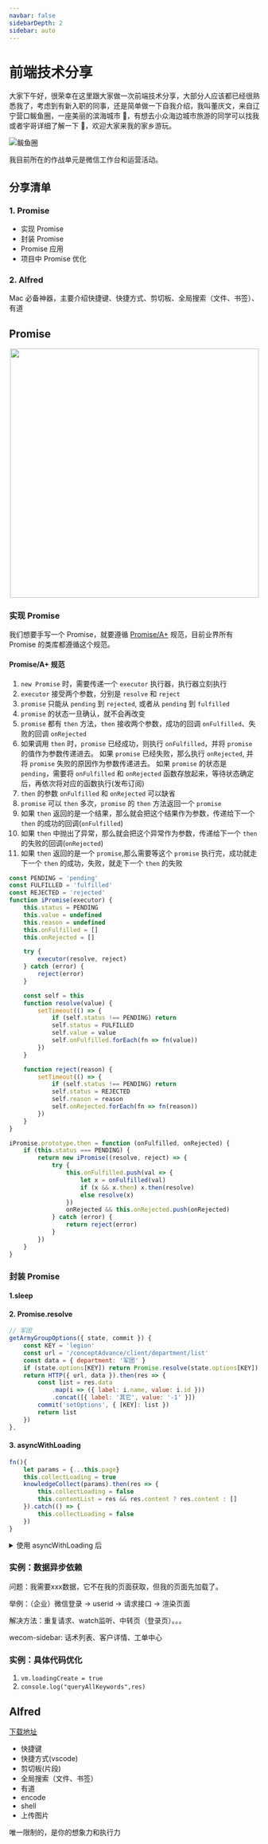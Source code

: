 ```yaml
---
navbar: false
sidebarDepth: 2
sidebar: auto
---
```


# 前端技术分享

大家下午好，很荣幸在这里跟大家做一次前端技术分享，大部分人应该都已经很熟悉我了，考虑到有新入职的同事，还是简单做一下自我介绍，我叫董庆文，来自辽宁营口鲅鱼圈，一座美丽的滨海城市 🌴，有想去小众海边城市旅游的同学可以找我或者宇哥详细了解一下 🍻，欢迎大家来我的家乡游玩。

![鲅鱼圈](https://cdn.superwen.cn/halo/d1c7dbbc05e9d8803240946d07a6a109.jpg)

我目前所在的作战单元是微信工作台和运营活动。


## 分享清单

### 1. Promise

-   实现 Promise
-   封装 Promise
-   Promise 应用
-   项目中 Promise 优化

### 2. Alfred

Mac 必备神器，主要介绍快捷键、快捷方式、剪切板、全局搜索（文件、书签）、有道


## Promise

<!-- OK接下来进入今天的主题，大家再熟悉不过了，主要解决了回调地狱问题，增强了代码可读性，让异步代码更加可靠 -->
<img src='https://cdn.superwen.cn/halo/04fff36952d164343e9d006f4fc5531a.jpg' style='width: 500px;display:block;margin:0 auto' />

### 实现 Promise

我们想要手写一个 Promise，就要遵循 [Promise/A+](https://promisesaplus.com/) 规范，目前业界所有 Promise 的类库都遵循这个规范。


#### Promise/A+ 规范

1. `new Promise` 时，需要传递一个 `executor` 执行器，执行器立刻执行
2. `executor` 接受两个参数，分别是 `resolve` 和 `reject`
3. `promise` 只能从 `pending` 到 `rejected`, 或者从 `pending` 到 `fulfilled`
4. `promise` 的状态一旦确认，就不会再改变
5. `promise` 都有 `then` 方法，`then` 接收两个参数，成功的回调 `onFulfilled`、失败的回调 `onRejected`
6. 如果调用 `then` 时，`promise` 已经成功，则执行 `onFulfilled`，并将 `promise` 的值作为参数传递进去。
   如果 `promise` 已经失败，那么执行 `onRejected`, 并将 `promise` 失败的原因作为参数传递进去。
   如果 `promise` 的状态是 `pending`，需要将 `onFulfilled` 和 `onRejected` 函数存放起来，等待状态确定后，再依次将对应的函数执行(发布订阅)
7. `then` 的参数 `onFulfilled` 和 `onRejected` 可以缺省
8. `promise` 可以 `then` 多次，`promise` 的 `then` 方法返回一个 `promise`
9. 如果 `then` 返回的是一个结果，那么就会把这个结果作为参数，传递给下一个 `then` 的成功的回调(`onFulfilled`)
10. 如果 `then` 中抛出了异常，那么就会把这个异常作为参数，传递给下一个 `then` 的失败的回调(`onRejected`)
11. 如果 `then` 返回的是一个 `promise`,那么需要等这个 `promise` 执行完，成功就走下一个 `then` 的成功，失败，就走下一个 `then` 的失败

```js
const PENDING = 'pending'
const FULFILLED = 'fulfilled'
const REJECTED = 'rejected'
function iPromise(executor) {
    this.status = PENDING
    this.value = undefined
    this.reason = undefined
    this.onFulfilled = []
    this.onRejected = []

    try {
        executor(resolve, reject)
    } catch (error) {
        reject(error)
    }

    const self = this
    function resolve(value) {
        setTimeout(() => {
            if (self.status !== PENDING) return
            self.status = FULFILLED
            self.value = value
            self.onFulfilled.forEach(fn => fn(value))
        })
    }

    function reject(reason) {
        setTimeout(() => {
            if (self.status !== PENDING) return
            self.status = REJECTED
            self.reason = reason
            self.onRejected.forEach(fn => fn(reason))
        })
    }
}

iPromise.prototype.then = function (onFulfilled, onRejected) {
    if (this.status === PENDING) {
        return new iPromise((resolve, reject) => {
            try {
                this.onFulfilled.push(val => {
                    let x = onFulfilled(val)
                    if (x && x.then) x.then(resolve)
                    else resolve(x)
                })
                onRejected && this.onRejected.push(onRejected)
            } catch (error) {
                return reject(error)
            }
        })
    }
}
```


### 封装 Promise

#### 1.sleep


#### 2. Promise.resolve

```js
// 军团
getArmyGroupOptions({ state, commit }) {
    const KEY = 'legion'
    const url = '/conceptAdvance/client/department/list'
    const data = { department: '军团' }
    if (state.options[KEY]) return Promise.resolve(state.options[KEY])
    return HTTP({ url, data }).then(res => {
        const list = res.data
            .map(i => ({ label: i.name, value: i.id }))
            .concat([{ label: '其它', value: '-1' }])
        commit('setOptions', { [KEY]: list })
        return list
    })
},
```


#### 3. asyncWithLoading

```js
fn(){
    let params = {...this.page}
    this.collectLoading = true
    knowledgeCollect(params).then(res => {
        this.collectLoading = false
        this.contentList = res && res.content ? res.content : []
    }).catch(() => {
        this.collectLoading = false
    })
}
```

<details><summary>使用 asyncWithLoading 后</summary>

```js
fn(){
    let params = {...this.page}
    asyncWithLoading(knowledgeCollect(params)).then(res => {
        this.contentList = res && res.content ? res.content : []
    })
}



/**
 * 异步请求自动设置 loading
 * 目的是用于请求接口的时候，不需要手写 loading 状态的改变
 * @param {Function} fn 异步函数
 * @param {String} loadingKey loading字段
 */
asyncWithLoading(fn, loadingKey = 'nLoading') {
    this[loadingKey] = true
    let p = fn
    if (typeof p === 'function') p = fn()
    return p.finally(() => (this[loadingKey] = false))
}
```

</details>


### 实例：数据异步依赖
问题：我需要xxx数据，它不在我的页面获取，但我的页面先加载了。

举例：（企业）微信登录 -> userid -> 请求接口 -> 渲染页面

解决方法：重复请求、watch监听、中转页（登录页）。。。

wecom-sidebar: 话术列表、客户详情、工单中心

### 实例：具体代码优化

1. `vm.loadingCreate = true`
2. `console.log("queryAllKeywords",res)`


## Alfred
[下载地址](https://d5.52mac.com/873050/Alfred_4_v4.3.4_cxpo.dmg)

- 快捷键
- 快捷方式(vscode)
- 剪切板(片段)
- 全局搜索（文件、书签）
- 有道
- encode
- shell
- 上传图片


唯一限制的，是你的想象力和执行力
